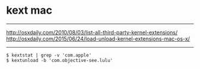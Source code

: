 # kext mac

---

http://osxdaily.com/2010/08/03/list-all-third-party-kernel-extensions/
http://osxdaily.com/2015/06/24/load-unload-kernel-extensions-mac-os-x/

---

```
$ kextstat | grep -v 'com.apple'
$ kextunload -b 'com.objective-see.lulu'
```
